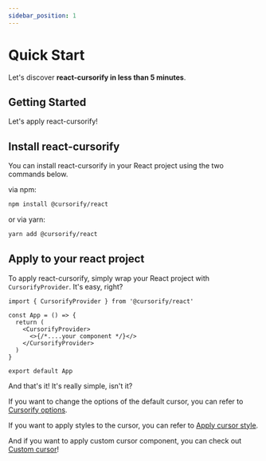 ```yaml
---
sidebar_position: 1
---
```


# Quick Start

Let's discover **react-cursorify in less than 5 minutes**.

## Getting Started

Let's apply react-cursorify!

## Install react-cursorify

You can install react-cursorify in your React project using the two commands below.

via npm:

```bash
npm install @cursorify/react
```

or via yarn:

```bash
yarn add @cursorify/react
```

## Apply to your react project

To apply react-cursorify, simply wrap your React project with `CursorifyProvider`. It's easy, right?

```tsx
import { CursorifyProvider } from '@cursorify/react'

const App = () => {
  return (
    <CursorifyProvider>
      <>{/*....your component */}</>
    </CursorifyProvider>
  )
}

export default App
```

And that's it! It's really simple, isn't it?

If you want to change the options of the default cursor, you can refer to [Cursorify options](./cursorify-options.md).

If you want to apply styles to the cursor, you can refer to [Apply cursor style](./apply-cursor-style.md).

And if you want to apply custom cursor component, you can check out [Custom cursor](./custom-cursor.md)!
